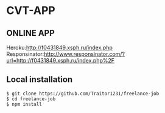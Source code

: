 # CVT-APP 

## ONLINE APP 

Heroku:http://f0431849.xsph.ru/index.php  
Responsinator:http://www.responsinator.com/?url=http://f0431849.xsph.ru/index.php%2F

## Local installation

```
$ git clone https://github.com/Traitor1231/freelance-job
$ cd freelance-job
$ npm install
```

